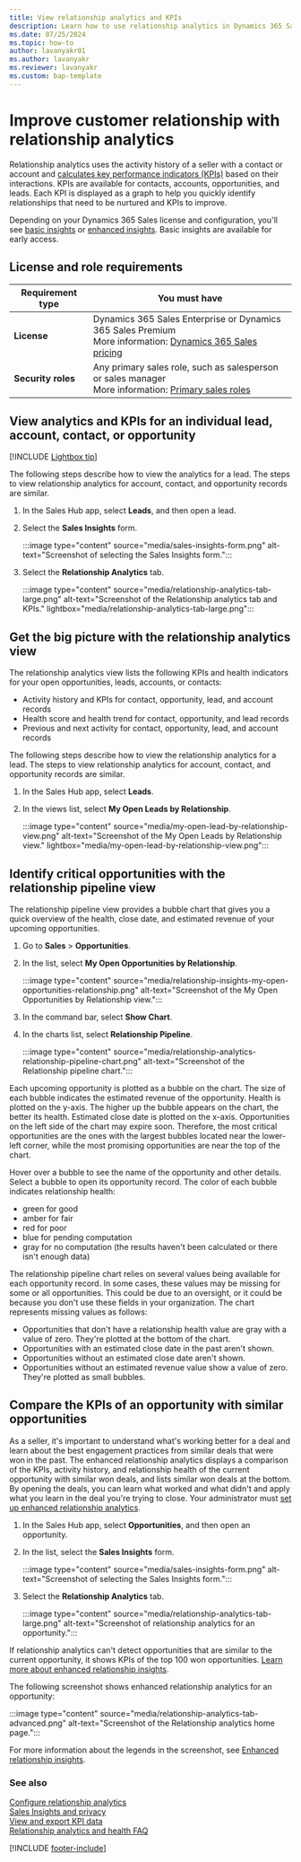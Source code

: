 ```yaml
---
title: View relationship analytics and KPIs
description: Learn how to use relationship analytics in Dynamics 365 Sales to gauge the health of your customer relationships through KPIs such as frequency and recency of communications, response time, and so on.
ms.date: 07/25/2024
ms.topic: how-to
author: lavanyakr01
ms.author: lavanyakr
ms.reviewer: lavanyakr
ms.custom: bap-template
---
```


# Improve customer relationship with relationship analytics

Relationship analytics uses the activity history of a seller with a contact or account and [calculates key performance indicators (KPIs)](relationship-analytics-kpi-calculations.md) based on their interactions. KPIs are available for contacts, accounts, opportunities, and leads. Each KPI is displayed as a graph to help you quickly identify relationships that need to be nurtured and KPIs to improve.

Depending on your Dynamics 365 Sales license and configuration, you'll see [basic insights](relationship-analytics-overview.md#basic-relationship-insights) or [enhanced insights](relationship-analytics-overview.md#enhanced-relationship-insights). Basic insights are available for early access.

## License and role requirements

| Requirement type | You must have |
|-----------------------|---------|
| **License** | Dynamics 365 Sales Enterprise or Dynamics 365 Sales Premium<br>More information: [Dynamics 365 Sales pricing](https://dynamics.microsoft.com/sales/pricing/) |
| **Security roles** | Any primary sales role, such as salesperson or sales manager<br>More information: [Primary sales roles](security-roles-for-sales.md#primary-sales-roles)|

## View analytics and KPIs for an individual lead, account, contact, or opportunity

[!INCLUDE [Lightbox tip](~/../shared-content/shared/lightbox-tip.md)]

The following steps describe how to view the analytics for a lead. The steps to view relationship analytics for account, contact, and opportunity records are similar.

1. In the Sales Hub app, select **Leads**, and then open a lead.
1. Select the **Sales Insights** form.

    :::image type="content" source="media/sales-insights-form.png" alt-text="Screenshot of selecting the Sales Insights form.":::

1. Select the **Relationship Analytics** tab.

    :::image type="content" source="media/relationship-analytics-tab-large.png" alt-text="Screenshot of the Relationship analytics tab and KPIs." lightbox="media/relationship-analytics-tab-large.png":::

## Get the big picture with the relationship analytics view

The relationship analytics view lists the following KPIs and health indicators for your open opportunities, leads, accounts, or contacts:

- Activity history and KPIs for contact, opportunity, lead, and account records
- Health score and health trend for contact, opportunity, and lead records
- Previous and next activity for contact, opportunity, lead, and account records

The following steps describe how to view the relationship analytics for a lead. The steps to view relationship analytics for account, contact, and opportunity records are similar.

1. In the Sales Hub app, select **Leads**.

1. In the views list, select **My Open Leads by Relationship**.

    :::image type="content" source="media/my-open-lead-by-relationship-view.png" alt-text="Screenshot of the My Open Leads by Relationship view." lightbox="media/my-open-lead-by-relationship-view.png":::

## Identify critical opportunities with the relationship pipeline view

The relationship pipeline view provides a bubble chart that gives you a quick overview of the health, close date, and estimated revenue of your upcoming opportunities.

1. Go to **Sales** > **Opportunities**.

1. In the list, select **My Open Opportunities by Relationship**.

    :::image type="content" source="media/relationship-insights-my-open-opportunities-relationship.png" alt-text="Screenshot of the My Open Opportunities by Relationship view.":::

1. In the command bar, select **Show Chart**.

1. In the charts list, select **Relationship Pipeline**.

    :::image type="content" source="media/relationship-analytics-relationship-pipeline-chart.png" alt-text="Screenshot of the Relationship pipeline chart.":::

Each upcoming opportunity is plotted as a bubble on the chart. The size of each bubble indicates the estimated revenue of the opportunity. Health is plotted on the y-axis. The higher up the bubble appears on the chart, the better its health. Estimated close date is plotted on the x-axis. Opportunities on the left side of the chart may expire soon. Therefore, the most critical opportunities are the ones with the largest bubbles located near the lower-left corner, while the most promising opportunities are near the top of the chart.

Hover over a bubble to see the name of the opportunity and other details. Select a bubble to open its opportunity record. The color of each bubble indicates relationship health:  

- green for good
- amber for fair
- red for poor
- blue for pending computation
- gray for no computation (the results haven't been calculated or there isn't enough data)

The relationship pipeline chart relies on several values being available for each opportunity record. In some cases, these values may be missing for some or all opportunities. This could be due to an oversight, or it could be because you don't use these fields in your organization. The chart represents missing values as follows:  

- Opportunities that don't have a relationship health value are gray with a value of zero. They're plotted at the bottom of the chart.
- Opportunities with an estimated close date in the past aren't shown.
- Opportunities without an estimated close date aren't shown.
- Opportunities without an estimated revenue value show a value of zero. They're plotted as small bubbles.

## Compare the KPIs of an opportunity with similar opportunities

As a seller, it's important to understand what's working better for a deal and learn about the best engagement practices from similar deals that were won in the past. The enhanced relationship analytics displays a comparison of the KPIs, activity history, and relationship health of the current opportunity with similar won deals, and lists similar won deals at the bottom. By opening the deals, you can learn what worked and what didn't and apply what you learn in the deal you're trying to close. Your administrator must [set up enhanced relationship analytics](configure-relationship-analytics.md).

1. In the Sales Hub app, select **Opportunities**, and then open an opportunity.
1. In the list, select the **Sales Insights** form.

    :::image type="content" source="media/sales-insights-form.png" alt-text="Screenshot of selecting the Sales Insights form.":::

1. Select the **Relationship Analytics** tab.

    :::image type="content" source="media/relationship-analytics-tab-large.png" alt-text="Screenshot of relationship analytics for an opportunity.":::

If relationship analytics can't detect opportunities that are similar to the current opportunity, it shows KPIs of the top 100 won opportunities. [Learn more about enhanced relationship insights](relationship-analytics-overview.md#enhanced-relationship-insights).

The following screenshot shows enhanced relationship analytics for an opportunity:

:::image type="content" source="media/relationship-analytics-tab-advanced.png" alt-text="Screenshot of the Relationship analytics home page.":::

For more information about the legends in the screenshot, see [Enhanced relationship insights](relationship-analytics-overview.md#enhanced-relationship-insights).

### See also

[Configure relationship analytics](configure-relationship-analytics.md)  
[Sales Insights and privacy](embedded-intelligence-privacy.md)  
[View and export KPI data](view-export-KPI-data.md)  
[Relationship analytics and health FAQ](faqs-sales-insights.md#relationship-analytics-and-health)

[!INCLUDE [footer-include](../includes/footer-banner.md)]

